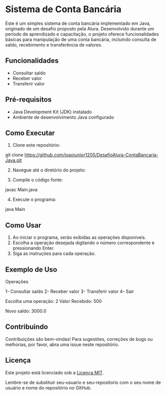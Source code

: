 # Sistema de Conta Bancária

Este é um simples sistema de conta bancária implementado em Java, originado de um desafio proposto pela Alura. Desenvolvido durante um período de aprendizado e capacitação, o projeto oferece funcionalidades básicas para manipulação de uma conta bancária, incluindo consulta de saldo, recebimento e transferência de valores.

## Funcionalidades

- Consultar saldo
- Receber valor
- Transferir valor

## Pré-requisitos

- Java Development Kit (JDK) instalado
- Ambiente de desenvolvimento Java configurado

## Como Executar

1. Clone este repositório:

git clone https://github.com/joaojunior1205/DesafioAlura-ContaBancaria-Java.git


2. Navegue até o diretório do projeto:


3. Compile o código fonte:

javac Main.java


4. Execute o programa:

java Main


## Como Usar

1. Ao iniciar o programa, serão exibidas as operações disponíveis.
2. Escolha a operação desejada digitando o número correspondente e pressionando Enter.
3. Siga as instruções para cada operação.

## Exemplo de Uso

Operações

1- Consultar saldo
2- Receber valor
3- Transferir valor
4- Sair

Escolha uma operação: 2
Valor Recebido: 500

Novo saldo: 3000.0


## Contribuindo

Contribuições são bem-vindas! Para sugestões, correções de bugs ou melhorias, por favor, abra uma issue neste repositório.

## Licença

Este projeto está licenciado sob a [Licença MIT](LICENSE).

Lembre-se de substituir seu-usuario e seu-repositorio com o seu nome de usuário e nome do repositório no GitHub.
